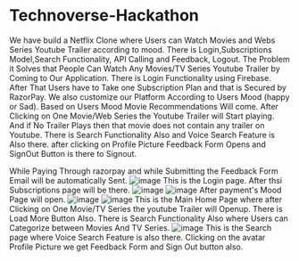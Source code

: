 # Technoverse-Hackathon
We have build a Netflix Clone where Users can Watch Movies and Webs Series Youtube Trailer according to mood. There is Login,Subscriptions Model,Search Functionality, API Calling and Feedback, Logout. 
The Problem it Solves that People Can Watch Any Movies/TV Series Youtube Trailer by Coming to Our Application. There is Login Functionality using Firebase. After That Users have to Take one Subscription Plan and that is Secured by RazorPay. We also customize our Platform According to Users Mood (happy or Sad). Based on Users Mood Movie Recommendations Will come. After Clicking on One Movie/Web Series the Youtube Trailer will Start playing. And if No Trailer Plays then that movie does not contain any trailer on Youtube. There is Search Functionality Also and Voice Search Feature is Also there. after clicking on Profile Picture Feedback Form Opens and SignOut Button is there to Signout. 

While Paying Through razorpay and while Submitting the Feedback Form Email will be automatically Sent. 
![image](https://github.com/Arghadip-Chatterjee/Technoverse-Hackathon/assets/114013720/37f37ddf-55db-46c8-b63a-9fab1b6e338a)
This is the Login page. After thsi Subscriptions page will be there.
![image](https://github.com/Arghadip-Chatterjee/Technoverse-Hackathon/assets/114013720/1a16aee2-543d-4339-b4f1-0c12d9e949d3)
![image](https://github.com/Arghadip-Chatterjee/Technoverse-Hackathon/assets/114013720/c4cce629-ee0d-44a3-ba04-5c3bf65ac065)
After payment's Mood Page will open. 
![image](https://github.com/Arghadip-Chatterjee/Technoverse-Hackathon/assets/114013720/020394e5-0e63-4ab3-9cf8-b66ab6d00f2d)
![image](https://github.com/Arghadip-Chatterjee/Technoverse-Hackathon/assets/114013720/e83976f0-f396-4591-98b0-5ce488e1cd80)
This is the Main Home Page where after Clicking on One Movie/TV Series the youtube Trailer will Openup. There is Load More Button Also. There is Search Functionality Also where Users can Categorize between Movies And TV Series. 
![image](https://github.com/Arghadip-Chatterjee/Technoverse-Hackathon/assets/114013720/fe63e6ba-a7b7-4f63-9fc8-6c66fc18b38e)
This is the Search page where Voice Search Feature is also there. 
Clicking on the avatar Profile Picture we get Feedback Form and Sign Out button also. 
